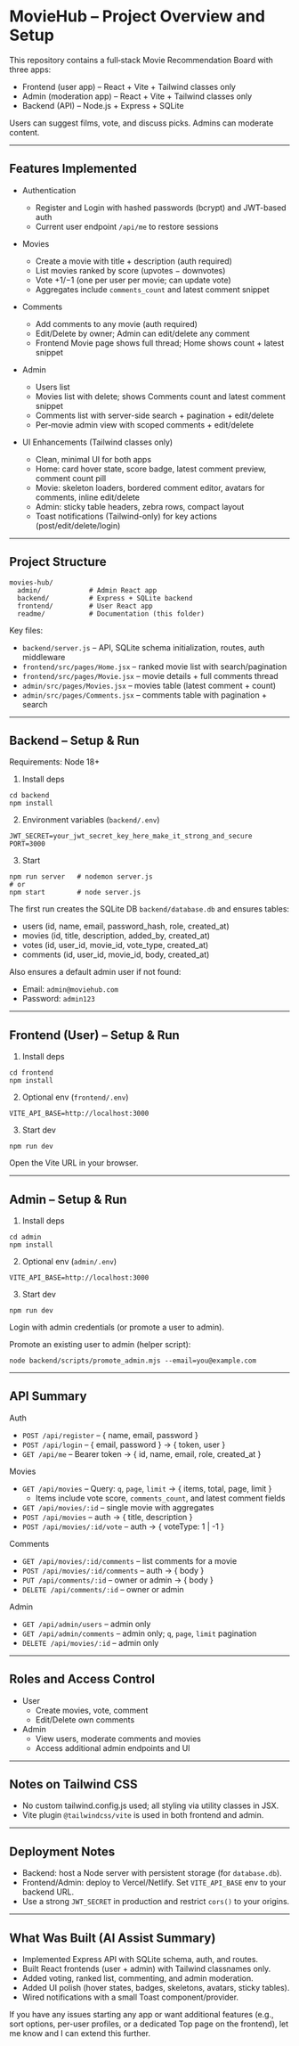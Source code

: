 # MovieHub – Project Overview and Setup

This repository contains a full‑stack Movie Recommendation Board with three apps:

- Frontend (user app) – React + Vite + Tailwind classes only
- Admin (moderation app) – React + Vite + Tailwind classes only
- Backend (API) – Node.js + Express + SQLite

Users can suggest films, vote, and discuss picks. Admins can moderate content.

---

## Features Implemented

- Authentication
  - Register and Login with hashed passwords (bcrypt) and JWT-based auth
  - Current user endpoint `/api/me` to restore sessions

- Movies
  - Create a movie with title + description (auth required)
  - List movies ranked by score (upvotes − downvotes)
  - Vote +1/−1 (one per user per movie; can update vote)
  - Aggregates include `comments_count` and latest comment snippet

- Comments
  - Add comments to any movie (auth required)
  - Edit/Delete by owner; Admin can edit/delete any comment
  - Frontend Movie page shows full thread; Home shows count + latest snippet

- Admin
  - Users list
  - Movies list with delete; shows Comments count and latest comment snippet
  - Comments list with server-side search + pagination + edit/delete
  - Per‑movie admin view with scoped comments + edit/delete

- UI Enhancements (Tailwind classes only)
  - Clean, minimal UI for both apps
  - Home: card hover state, score badge, latest comment preview, comment count pill
  - Movie: skeleton loaders, bordered comment editor, avatars for comments, inline edit/delete
  - Admin: sticky table headers, zebra rows, compact layout
  - Toast notifications (Tailwind-only) for key actions (post/edit/delete/login)

---

## Project Structure

```
movies-hub/
  admin/            # Admin React app
  backend/          # Express + SQLite backend
  frontend/         # User React app
  readme/           # Documentation (this folder)
```

Key files:
- `backend/server.js` – API, SQLite schema initialization, routes, auth middleware
- `frontend/src/pages/Home.jsx` – ranked movie list with search/pagination
- `frontend/src/pages/Movie.jsx` – movie details + full comments thread
- `admin/src/pages/Movies.jsx` – movies table (latest comment + count)
- `admin/src/pages/Comments.jsx` – comments table with pagination + search

---

## Backend – Setup & Run

Requirements: Node 18+

1) Install deps
```
cd backend
npm install
```

2) Environment variables (`backend/.env`)
```
JWT_SECRET=your_jwt_secret_key_here_make_it_strong_and_secure
PORT=3000
```

3) Start
```
npm run server   # nodemon server.js
# or
npm start        # node server.js
```

The first run creates the SQLite DB `backend/database.db` and ensures tables:
- users (id, name, email, password_hash, role, created_at)
- movies (id, title, description, added_by, created_at)
- votes (id, user_id, movie_id, vote_type, created_at)
- comments (id, user_id, movie_id, body, created_at)

Also ensures a default admin user if not found:
- Email: `admin@moviehub.com`
- Password: `admin123`

---

## Frontend (User) – Setup & Run

1) Install deps
```
cd frontend
npm install
```

2) Optional env (`frontend/.env`)
```
VITE_API_BASE=http://localhost:3000
```

3) Start dev
```
npm run dev
```

Open the Vite URL in your browser.

---

## Admin – Setup & Run

1) Install deps
```
cd admin
npm install
```

2) Optional env (`admin/.env`)
```
VITE_API_BASE=http://localhost:3000
```

3) Start dev
```
npm run dev
```

Login with admin credentials (or promote a user to admin).

Promote an existing user to admin (helper script):
```
node backend/scripts/promote_admin.mjs --email=you@example.com
```

---

## API Summary

Auth
- `POST /api/register` – { name, email, password }
- `POST /api/login` – { email, password } → { token, user }
- `GET /api/me` – Bearer token → { id, name, email, role, created_at }

Movies
- `GET /api/movies` – Query: `q`, `page`, `limit` → { items, total, page, limit }
  - Items include vote score, `comments_count`, and latest comment fields
- `GET /api/movies/:id` – single movie with aggregates
- `POST /api/movies` – auth → { title, description }
- `POST /api/movies/:id/vote` – auth → { voteType: 1 | -1 }

Comments
- `GET /api/movies/:id/comments` – list comments for a movie
- `POST /api/movies/:id/comments` – auth → { body }
- `PUT /api/comments/:id` – owner or admin → { body }
- `DELETE /api/comments/:id` – owner or admin

Admin
- `GET /api/admin/users` – admin only
- `GET /api/admin/comments` – admin only; `q`, `page`, `limit` pagination
- `DELETE /api/movies/:id` – admin only

---

## Roles and Access Control

- User
  - Create movies, vote, comment
  - Edit/Delete own comments
- Admin
  - View users, moderate comments and movies
  - Access additional admin endpoints and UI

---

## Notes on Tailwind CSS

- No custom tailwind.config.js used; all styling via utility classes in JSX.
- Vite plugin `@tailwindcss/vite` is used in both frontend and admin.

---

## Deployment Notes

- Backend: host a Node server with persistent storage (for `database.db`).
- Frontend/Admin: deploy to Vercel/Netlify. Set `VITE_API_BASE` env to your backend URL.
- Use a strong `JWT_SECRET` in production and restrict `cors()` to your origins.

---

## What Was Built (AI Assist Summary)

- Implemented Express API with SQLite schema, auth, and routes.
- Built React frontends (user + admin) with Tailwind classnames only.
- Added voting, ranked list, commenting, and admin moderation.
- Added UI polish (hover states, badges, skeletons, avatars, sticky tables).
- Wired notifications with a small Toast component/provider.

If you have any issues starting any app or want additional features (e.g., sort options, per-user profiles, or a dedicated Top page on the frontend), let me know and I can extend this further.
